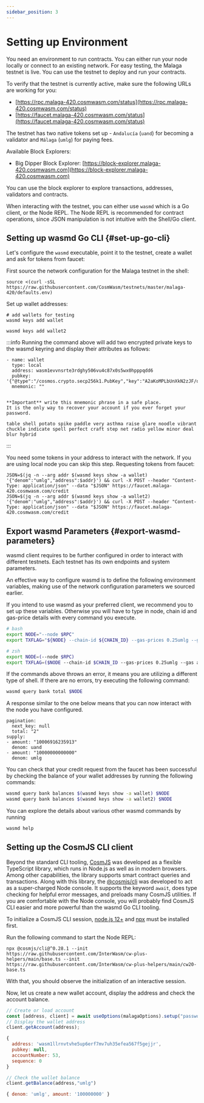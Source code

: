 ```yaml
---
sidebar_position: 3
---
```


# Setting up Environment

You need an environment to run contracts. You can either run your node locally or connect to an existing network. For easy testing, the Malaga testnet is live. You can use the testnet to deploy and run your contracts.

To verify that the testnet is currently active, make sure the following URLs are working for you:

- [https://rpc.malaga-420.cosmwasm.com/status](https://rpc.malaga-420.cosmwasm.com/status)
- [https://faucet.malaga-420.cosmwasm.com/status](https://faucet.malaga-420.cosmwasm.com/status)

The testnet has two native tokens set up - `Andalucía` (`uand`) for becoming a validator and `Málaga` (`umlg`) for paying fees.

Available Block Explorers:

- Big Dipper Block Explorer: [https://block-explorer.malaga-420.cosmwasm.com](https://block-explorer.malaga-420.cosmwasm.com)

You can use the block explorer to explore transactions, addresses, validators and contracts.

When interacting with the testnet, you can either use `wasmd` which is a Go client, or the Node REPL. The Node REPL is recommended for contract operations, since JSON manipulation is not intuitive with the Shell/Go client.

## Setting up wasmd Go CLI {#set-up-go-cli}

Let's configure the `wasmd` executable, point it to the testnet, create a wallet and ask for tokens from faucet:

First source the network configuration for the Malaga testnet in the shell:

```shell
source <(curl -sSL https://raw.githubusercontent.com/CosmWasm/testnets/master/malaga-420/defaults.env)
```

Set up wallet addresses:

```shell
# add wallets for testing
wasmd keys add wallet

wasmd keys add wallet2
```
:::info
Running the command above will add two encrypted private keys to the wasmd keyring and display their attributes as follows:
```
- name: wallet
  type: local
  address: wasm1evvnsrte3rdghy506vu4c87x0s5wx0hpppqdd6
  pubkey: '{"@type":"/cosmos.crypto.secp256k1.PubKey","key":"A2aKoMPLbUnXkN2zJF/q4lIH/34ybelQSRTg3d9Js86T"}'
  mnemonic: ""


**Important** write this mnemonic phrase in a safe place.
It is the only way to recover your account if you ever forget your password.

table shell potato spike paddle very asthma raise glare noodle vibrant chuckle indicate spell perfect craft step net radio yellow minor deal blur hybrid
```
:::

You need some tokens in your address to interact with the network. If you are using local node you can skip this step. Requesting tokens from faucet:

```shell
JSON=$(jq -n --arg addr $(wasmd keys show -a wallet) '{"denom":"umlg","address":$addr}') && curl -X POST --header "Content-Type: application/json" --data "$JSON" https://faucet.malaga-420.cosmwasm.com/credit
JSON=$(jq -n --arg addr $(wasmd keys show -a wallet2) '{"denom":"umlg","address":$addr}') && curl -X POST --header "Content-Type: application/json" --data "$JSON" https://faucet.malaga-420.cosmwasm.com/credit
```

## Export wasmd Parameters {#export-wasmd-parameters}

wasmd client requires to be further configured in order to interact with different testnets. Each testnet has its own endpoints and system parameters.

An effective way to configure wasmd is to define the following environment variables, making use of the network configuration parameters we sourced earlier.

If you intend to use wasmd as your preferred client, we recommend you to set up these variables. Otherwise you will have to type in node, chain id and gas-price details with every command you execute.

```bash
# bash
export NODE="--node $RPC"
export TXFLAG="${NODE} --chain-id ${CHAIN_ID} --gas-prices 0.25umlg --gas auto --gas-adjustment 1.3"

# zsh
export NODE=(--node $RPC)
export TXFLAG=($NODE --chain-id $CHAIN_ID --gas-prices 0.25umlg --gas auto --gas-adjustment 1.3)
```

If the commands above throws an error, it means you are utilizing a different type of shell. If there are no errors, try executing the following command:

```bash
wasmd query bank total $NODE
```
A response similar to the one below means that you can now interact with the node you have configured.
```
pagination:
  next_key: null
  total: "2"
supply:
- amount: "10006916235913"
  denom: uand
- amount: "10000000000000"
  denom: umlg
```
You can check that your credit request from the faucet has been successful by checking the balance of your wallet addresses by running the following commands:

```bash
wasmd query bank balances $(wasmd keys show -a wallet) $NODE
wasmd query bank balances $(wasmd keys show -a wallet2) $NODE
```

You can explore the details about various other wasmd commands by running

```bash
wasmd help
```
## Setting up the CosmJS CLI client

Beyond the standard CLI tooling, [CosmJS](https://github.com/CosmWasm/cosmjs) was developed as a flexible TypeScript library, which runs in Node.js as well as in modern browsers. Among other capabilities, the library supports smart contract queries and transactions. Along with this library, the [@cosmjs/cli](https://www.npmjs.com/package/@cosmjs/cli) was developed to act as a super-charged Node console. It supports the keyword `await`, does type checking for helpful error messages, and preloads many CosmJS utilities. If you are comfortable with the Node console, you will probably find CosmJS CLI easier and more powerful than the wasmd Go CLI tooling.

To initialize a CosmJS CLI session, [node.js 12+](https://nodejs.org/en/download/) and [npx](https://www.npmjs.com/package/npx) must be installed first.

Run the following command to start the Node REPL:

```shell
npx @cosmjs/cli@^0.28.1 --init https://raw.githubusercontent.com/InterWasm/cw-plus-helpers/main/base.ts --init https://raw.githubusercontent.com/InterWasm/cw-plus-helpers/main/cw20-base.ts
```

With that, you should observe the initialization of an interactive session.

Now, let us create a new wallet account, display the address and check the account balance. 

```js
// Create or load account
const [address, client] = await useOptions(malagaOptions).setup("password",".new.key");
// Display the wallet address
client.getAccount(address);
```
```js
{
  address: 'wasm1llrnvtvhe5up6erf7mv7uh35efea567f5gejjr',
  pubkey: null,
  accountNumber: 53,
  sequence: 0
}
```
```js
// Check the wallet balance
client.getBalance(address,"umlg")
```
```js
{ denom: 'umlg', amount: '100000000' }
```





